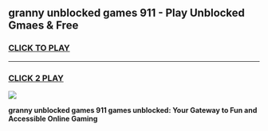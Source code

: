 
## granny unblocked games 911 - Play Unblocked Gmaes & Free
<h3>
<a href="https://news.freeplayer.one?title=granny_unblocked_games_911&ref=16F">CLICK TO PLAY</a></h3>
<hr>

<h3>
<a href="https://news.freeplayer.one?title=granny_unblocked_games_911&ref=16F">CLICK 2 PLAY</a>
  
</h3>

<a href="https://news.freeplayer.one?title=granny_unblocked_games_911&ref=16F/"><img src="https://clearcache.store/games.png"></a>


**granny unblocked games 911 games unblocked: Your Gateway to Fun and Accessible Online Gaming**
